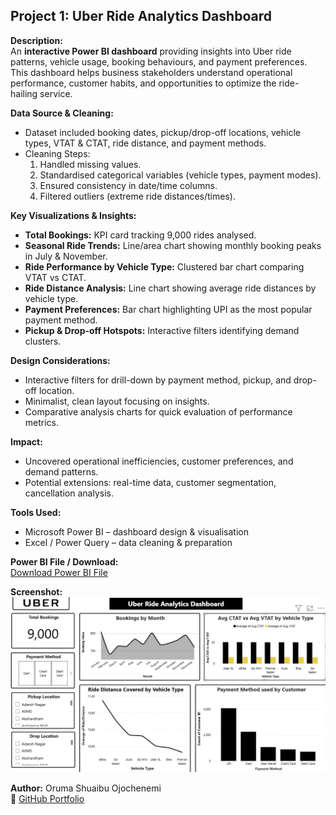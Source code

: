 ## Project 1: Uber Ride Analytics Dashboard

**Description:**  
An **interactive Power BI dashboard** providing insights into Uber ride patterns, vehicle usage, booking behaviours, and payment preferences. This dashboard helps business stakeholders understand operational performance, customer habits, and opportunities to optimize the ride-hailing service.

**Data Source & Cleaning:**  
- Dataset included booking dates, pickup/drop-off locations, vehicle types, VTAT & CTAT, ride distance, and payment methods.  
- Cleaning Steps:
  1. Handled missing values.  
  2. Standardised categorical variables (vehicle types, payment modes).  
  3. Ensured consistency in date/time columns.  
  4. Filtered outliers (extreme ride distances/times).

**Key Visualizations & Insights:**  
- **Total Bookings:** KPI card tracking 9,000 rides analysed.  
- **Seasonal Ride Trends:** Line/area chart showing monthly booking peaks in July & November.  
- **Ride Performance by Vehicle Type:** Clustered bar chart comparing VTAT vs CTAT.  
- **Ride Distance Analysis:** Line chart showing average ride distances by vehicle type.  
- **Payment Preferences:** Bar chart highlighting UPI as the most popular payment method.  
- **Pickup & Drop-off Hotspots:** Interactive filters identifying demand clusters.

**Design Considerations:**  
- Interactive filters for drill-down by payment method, pickup, and drop-off location.  
- Minimalist, clean layout focusing on insights.  
- Comparative analysis charts for quick evaluation of performance metrics.

**Impact:**  
- Uncovered operational inefficiencies, customer preferences, and demand patterns.  
- Potential extensions: real-time data, customer segmentation, cancellation analysis.

**Tools Used:**  
- Microsoft Power BI – dashboard design & visualisation  
- Excel / Power Query – data cleaning & preparation

**Power BI File / Download:**  
[Download Power BI File](https://github.com/orumaa/data-analytics-portfolio1/blob/main/Uber%20Ride%20Analytics%20Dashboard.pbix)  

**Screenshot:**  
![Dashboard Overview](assets/images/Dashboard.png)

**Author:** Oruma Shuaibu Ojochenemi  
🔗 [GitHub Portfolio](https://github.com/orumaa)


